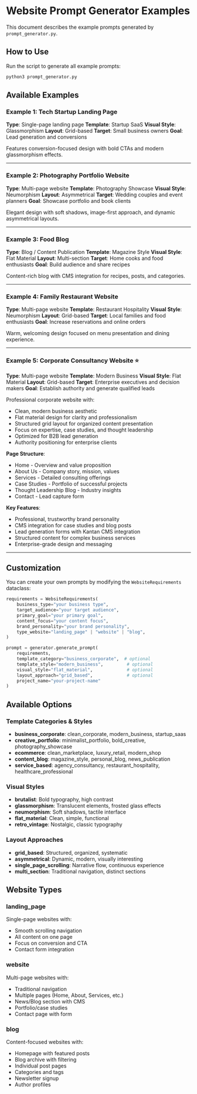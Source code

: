 # Website Prompt Generator Examples

This document describes the example prompts generated by `prompt_generator.py`.

## How to Use

Run the script to generate all example prompts:
```bash
python3 prompt_generator.py
```

## Available Examples

### Example 1: Tech Startup Landing Page
**Type**: Single-page landing page
**Template**: Startup SaaS
**Visual Style**: Glassmorphism
**Layout**: Grid-based
**Target**: Small business owners
**Goal**: Lead generation and conversions

Features conversion-focused design with bold CTAs and modern glassmorphism effects.

---

### Example 2: Photography Portfolio Website
**Type**: Multi-page website
**Template**: Photography Showcase
**Visual Style**: Neumorphism
**Layout**: Asymmetrical
**Target**: Wedding couples and event planners
**Goal**: Showcase portfolio and book clients

Elegant design with soft shadows, image-first approach, and dynamic asymmetrical layouts.

---

### Example 3: Food Blog
**Type**: Blog / Content Publication
**Template**: Magazine Style
**Visual Style**: Flat Material
**Layout**: Multi-section
**Target**: Home cooks and food enthusiasts
**Goal**: Build audience and share recipes

Content-rich blog with CMS integration for recipes, posts, and categories.

---

### Example 4: Family Restaurant Website
**Type**: Multi-page website
**Template**: Restaurant Hospitality
**Visual Style**: Neumorphism
**Layout**: Grid-based
**Target**: Local families and food enthusiasts
**Goal**: Increase reservations and online orders

Warm, welcoming design focused on menu presentation and dining experience.

---

### Example 5: Corporate Consultancy Website ⭐
**Type**: Multi-page website
**Template**: Modern Business
**Visual Style**: Flat Material
**Layout**: Grid-based
**Target**: Enterprise executives and decision makers
**Goal**: Establish authority and generate qualified leads

Professional corporate website with:
- Clean, modern business aesthetic
- Flat material design for clarity and professionalism
- Structured grid layout for organized content presentation
- Focus on expertise, case studies, and thought leadership
- Optimized for B2B lead generation
- Authority positioning for enterprise clients

**Page Structure**:
- Home - Overview and value proposition
- About Us - Company story, mission, values
- Services - Detailed consulting offerings
- Case Studies - Portfolio of successful projects
- Thought Leadership Blog - Industry insights
- Contact - Lead capture form

**Key Features**:
- Professional, trustworthy brand personality
- CMS integration for case studies and blog posts
- Lead generation forms with Kantan CMS integration
- Structured content for complex business services
- Enterprise-grade design and messaging

---

## Customization

You can create your own prompts by modifying the `WebsiteRequirements` dataclass:

```python
requirements = WebsiteRequirements(
    business_type="your business type",
    target_audience="your target audience",
    primary_goal="your primary goal",
    content_focus="your content focus",
    brand_personality="your brand personality",
    type_website="landing_page" | "website" | "blog",
)

prompt = generator.generate_prompt(
    requirements,
    template_category="business_corporate",  # optional
    template_style="modern_business",         # optional
    visual_style="flat_material",             # optional
    layout_approach="grid_based",             # optional
    project_name="your-project-name"
)
```

## Available Options

### Template Categories & Styles
- **business_corporate**: clean_corporate, modern_business, startup_saas
- **creative_portfolio**: minimalist_portfolio, bold_creative, photography_showcase
- **ecommerce**: clean_marketplace, luxury_retail, modern_shop
- **content_blog**: magazine_style, personal_blog, news_publication
- **service_based**: agency_consultancy, restaurant_hospitality, healthcare_professional

### Visual Styles
- **brutalist**: Bold typography, high contrast
- **glassmorphism**: Translucent elements, frosted glass effects
- **neumorphism**: Soft shadows, tactile interface
- **flat_material**: Clean, simple, functional
- **retro_vintage**: Nostalgic, classic typography

### Layout Approaches
- **grid_based**: Structured, organized, systematic
- **asymmetrical**: Dynamic, modern, visually interesting
- **single_page_scrolling**: Narrative flow, continuous experience
- **multi_section**: Traditional navigation, distinct sections

## Website Types

### landing_page
Single-page websites with:
- Smooth scrolling navigation
- All content on one page
- Focus on conversion and CTA
- Contact form integration

### website
Multi-page websites with:
- Traditional navigation
- Multiple pages (Home, About, Services, etc.)
- News/Blog section with CMS
- Portfolio/case studies
- Contact page with form

### blog
Content-focused websites with:
- Homepage with featured posts
- Blog archive with filtering
- Individual post pages
- Categories and tags
- Newsletter signup
- Author profiles
